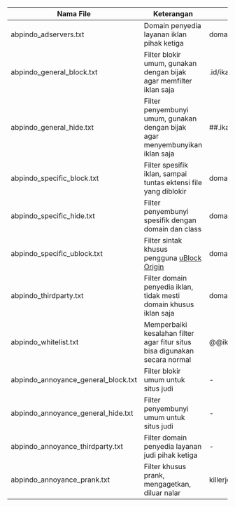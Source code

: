 | Nama File | Keterangan | Contoh|
| --------- | ---------- | ----- |
| abpindo_adservers.txt | Domain penyedia layanan iklan pihak ketiga | domainikan.id^$thirdparty |
| abpindo_general_block.txt | Filter blokir umum, gunakan dengan bijak agar memfilter iklan saja |.id/ikan/|
| abpindo_general_hide.txt | Filter penyembunyi umum, gunakan dengan bijak agar menyembunyikan iklan saja|##.ikan |
| abpindo_specific_block.txt | Filter spesifik iklan, sampai tuntas ektensi file yang diblokir | domainikan.id/ikan.jpg|
| abpindo_specific_hide.txt | Filter penyembunyi spesifik dengan domain dan class | domainikan##.ikan |
| abpindo_specific_ublock.txt | Filter sintak khusus pengguna [uBlock Origin](https://github.com/https://github.com/gorhill/uBlock/wiki/Static-filter-syntax) | domainikan##+js(defuser.js) |
| abpindo_thirdparty.txt | Filter domain penyedia iklan, tidak mesti domain khusus iklan saja | domaingambar.id^$thirdparty |
| abpindo_whitelist.txt | Memperbaiki kesalahan filter agar fitur situs bisa digunakan secara normal | @@ikanlele.jpg |
| abpindo_annoyance_general_block.txt | Filter blokir umum untuk situs judi | - |
| abpindo_annoyance_general_hide.txt | Filter penyembunyi umum untuk situs judi | - |
| abpindo_annoyance_thirdparty.txt | Filter domain penyedia layanan judi pihak ketiga | - |
| abpindo_annoyance_prank.txt |Filter khusus prank, mengagetkan, diluar nalar | killerjo |

